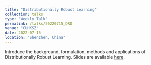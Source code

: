 ```yaml
---
title: "Distributionally Robust Learning"
collection: talks
type: "Weekly Talk"
permalink: /talks/20220715_DRO
venue: "CUHKSZ"
date: 2022-07-15
location: "Shenzhen, China"
---
```


Introduce the background, formulation, methods and applications of Distributionally Robust Learning. Slides are available [here](https://drive.google.com/file/d/1YAmOwPqXTus1HDgopuGrwtUCCmkFQWZM/view?usp=sharing).
